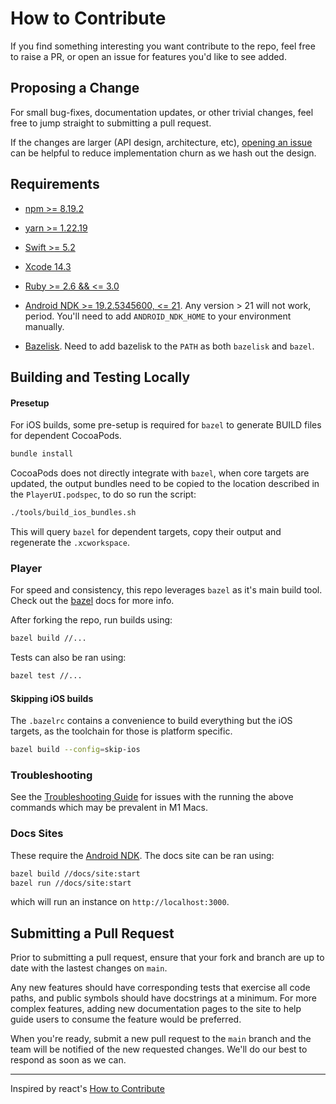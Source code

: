 # How to Contribute

If you find something interesting you want contribute to the repo, feel free to raise a PR, or open an issue for features you'd like to see added.

## Proposing a Change

For small bug-fixes, documentation updates, or other trivial changes, feel free to jump straight to submitting a pull request. 

If the changes are larger (API design, architecture, etc), [opening an issue](https://github.com/player-ui/player/issues/new/choose) can be helpful to reduce implementation churn as we hash out the design.

## Requirements
* [npm >= 8.19.2](https://docs.npmjs.com/downloading-and-installing-node-js-and-npm)
* [yarn >= 1.22.19](https://yarnpkg.com/)

* [Swift >= 5.2](https://www.swift.org/download/)
* [Xcode 14.3](https://developer.apple.com/download/all/) 
* [Ruby >= 2.6 && <= 3.0](https://github.com/rbenv/rbenv)

* [Android NDK >= 19.2.5345600, <= 21](https://github.com/android/ndk/wiki/Unsupported-Downloads#r19c). Any version > 21 will not work, period. You'll need to add `ANDROID_NDK_HOME` to your environment manually.

* [Bazelisk](https://github.com/bazelbuild/bazelisk). Need to add bazelisk to the `PATH` as both `bazelisk` and `bazel`.

## Building and Testing Locally
#### Presetup
For iOS builds, some pre-setup is required for `bazel` to generate BUILD files for dependent CocoaPods.

```bash
bundle install
```
CocoaPods does not directly integrate with `bazel`, when core targets are updated, the output bundles need to be copied to the location described in the `PlayerUI.podspec`, to do so run the script:
```bash
./tools/build_ios_bundles.sh
```
This will query `bazel` for dependent targets, copy their output and regenerate the `.xcworkspace`.
### Player
For speed and consistency, this repo leverages `bazel` as it's main build tool. Check out the [bazel](https://bazel.build/) docs for more info.

After forking the repo, run builds using:

```bash
bazel build //...
```

Tests can also be ran using:

```bash
bazel test //...
```

#### Skipping iOS builds
The `.bazelrc` contains a convenience to build everything but the iOS targets, as the toolchain for those is platform specific.

```bash
bazel build --config=skip-ios
```

### Troubleshooting
See the [Troubleshooting Guide](https://github.com/player-ui/player/blob/main/TROUBLESHOOTING.md) for issues with the running the above commands which may be prevalent in M1 Macs.

### Docs Sites
These require the [Android NDK](https://developer.android.com/ndk).
The docs site can be ran using:

```bash
bazel build //docs/site:start
bazel run //docs/site:start
```
which will run an instance on `http://localhost:3000`.


## Submitting a Pull Request

Prior to submitting a pull request, ensure that your fork and branch are up to date with the lastest changes on `main`. 

Any new features should have corresponding tests that exercise all code paths, and public symbols should have docstrings at a minimum. For more complex features, adding new documentation pages to the site to help guide users to consume the feature would be preferred.

When you're ready, submit a new pull request to the `main` branch and the team will be notified of the new requested changes. We'll do our best to respond as soon as we can. 

---

Inspired by react's [How to Contribute](https://reactjs.org/docs/how-to-contribute.html)
